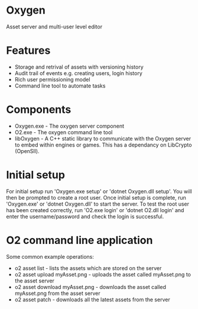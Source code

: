 # Oxygen
Asset server and multi-user level editor

# Features
* Storage and retrival of assets with versioning history
* Audit trail of events e.g. creating users, login history
* Rich user permissioning model
* Command line tool to automate tasks

# Components
* Oxygen.exe - The oxygen server component
* O2.exe - The oxygen command line tool
* libOxygen - A C++ static library to communicate with the Oxygen server to embed within engines or games. This has a dependancy on LibCrypto (OpenSll).

# Initial setup
For initial setup run 'Oxygen.exe setup' or 'dotnet Oxygen.dll setup'. You will then be prompted to create a root user. Once initial setup is complete, run 'Oxygen.exe' or 'dotnet Oxygen.dll' to start the server. To test the root user has been created correctly, run 'O2.exe login' or 'dotnet O2.dll login' and enter the username/password and check the login is successful.

# O2 command line application
Some common example operations:
* o2 asset list - lists the assets which are stored on the server
* o2 asset upload myAsset.png - uploads the asset called myAsset.png to the asset server
* o2 asset download myAsset.png - downloads the asset called myAsset.png from the asset server
* o2 asset patch - downloads all the latest assets from the server
